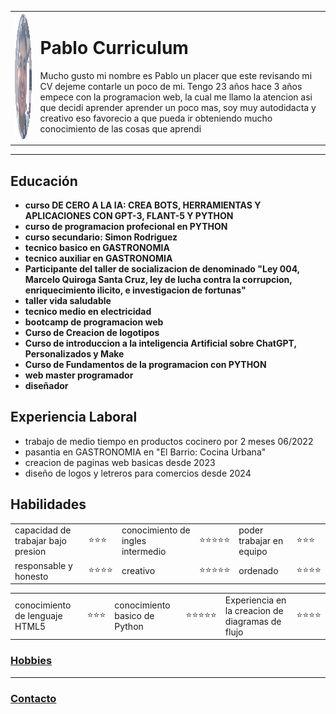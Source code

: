 <html>
    <head>
    <title>Pablo Rejas</title>
</head>
<body>
      <table cellspacing="40">
        <tr>
      <td><img src="cv.png" width="200" height="200" alt="pablo foto de perfil"></td>
      <td><h1>Pablo Curriculum</h1>
        <p>Mucho gusto mi nombre es Pablo un placer que este revisando mi CV dejeme contarle un poco de mi. Tengo 23 años hace 3 años empece con la programacion web, la cual me llamo la atencion asi que decidi aprender aprender un poco mas, soy muy autodidacta y creativo eso favorecio a que pueda ir obteniendo mucho conocimiento de las cosas que aprendi</p>
      </td></tr>
    </table>
</body>
<main>
 <hr>
  <h2><strong>Educación</strong></h2>
   <ul>
     <li><b>curso DE CERO A LA IA: CREA BOTS, HERRAMIENTAS Y APLICACIONES CON GPT-3, FLANT-5 Y PYTHON</b></li>
      <li><b>curso de programacion profecional en PYTHON</b></li>
       <li><b>curso secundario: Simon Rodriguez</b></li>
        <li><b>tecnico basico en GASTRONOMIA</b></li>
        <li><b>tecnico auxiliar en GASTRONOMIA</b></li>
        <li><b>Participante del taller de socializacion de denominado "Ley 004, Marcelo Quiroga Santa Cruz, ley de lucha contra la corrupcion, enriquecimiento ilicito, e investigacion de fortunas"</b></li>
        <li><b>taller vida saludable</b></li>
        <li><b>tecnico medio en electricidad</b></li>
        <li><b>bootcamp de programacion web</b></li>
        <li><b>Curso de Creacion de logotipos</b></li>
        <li><b>Curso de introduccion a la inteligencia Artificial sobre ChatGPT, Personalizados y Make</b></li>
        <li><b>Curso de Fundamentos de la programacion con PYTHON</b></li>
        <li><b>web master programador</b></li>
        <li><b> diseñador</b></li>
   </ul>
    <h2><strong>Experiencia Laboral</strong></h2>
    <ul>
     <li>trabajo de medio tiempo en productos cocinero por 2 meses 06/2022</li>
     <li>pasantia en GASTRONOMIA en "El Barrio: Cocina Urbana"</li>
     <li>creacion de paginas web basicas desde 2023</li>
     <li>diseño de logos y letreros para comercios desde 2024</li>
    </ul>
    <h2><b>Habilidades</b></h2>
<tbody>
    <table cellspacing ="10" >
     <tr> 
        <td>capacidad de trabajar bajo presion </td> 
        <td>⭐⭐⭐</td>
        <td>conocimiento de ingles intermedio</td> 
        <td>⭐⭐⭐⭐⭐</td>
        <td>poder trabajar en equipo</td>
        <td>⭐⭐⭐</td>
     </tr>
     <tr>
        <td>responsable y honesto</td> <td>⭐⭐⭐⭐</td>
        <td>creativo </td>
        <td>⭐⭐⭐⭐⭐</td>
        <td>ordenado</td>
        <td>⭐⭐⭐⭐</td>
     </tr>
    </table>
    <table cellspacing="10" >
        <tr>
            <td>conocimiento de lenguaje HTML5</td><TD>⭐⭐⭐</TD>
            <td>conocimiento basico de Python</td><td>⭐⭐⭐⭐⭐</td>
            <td>Experiencia en la creacion de diagramas de flujo</td><td>⭐⭐⭐⭐</td>
        </tr>
    </table>
</tbody>
 <h3><a href="./Hobbies.html">Hobbies</a></h3>
 <hr>

 <footer>
  <h3><a href="./contacto.html">Contacto</a></h3>
 </footer>
</body>

</html></main>
